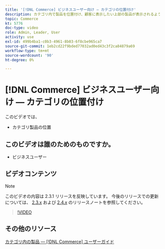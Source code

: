 ```yaml
---
title: '[!DNL Commerce] ビジネスユーザー向け — カテゴリの位置付け'
description: カテゴリ内で製品を位置付け、顧客に表示したい上部の製品が表示されるようにします。
topic: Commerce
kt: 5776
doc-type: video
role: Admin, Leader, User
activity: use
exl-id: 499b4ba1-c0b3-4961-8b03-6f8cbe965ca7
source-git-commit: 1eb2cd22f9bded77032ad0ed43c3f2ca84879a69
workflow-type: tm+mt
source-wordcount: '90'
ht-degree: 0%

---
```


# [!DNL Commerce] ビジネスユーザー向け — カテゴリの位置付け

このビデオでは、

- カテゴリ製品の位置

## このビデオは誰のためのものですか。

- ビジネスユーザー

## ビデオコンテンツ

>[!NOTE]
>
>このビデオの内容は 2.3.1 リリースを反映しています。 今後のリリースでの更新については、 [ 2.3.x](https://devdocs.magento.com/guides/v2.3/release-notes/bk-release-notes.html) および [ 2.4.x](https://devdocs.magento.com/guides/v2.4/release-notes/bk-release-notes.html) のリリースノートを参照してください。

>[!VIDEO](https://video.tv.adobe.com/v/36187?quality=12&learn=on)

## その他のリソース

[カテゴリ内の製品 —  [!DNL Commerce] ユーザーガイド](https://docs.magento.com/user-guide/catalog/categories-category-products.html)
